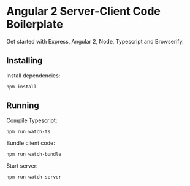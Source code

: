 # Angular 2 Server-Client Code Boilerplate
Get started with Express, Angular 2, Node, Typescript and Browserify.

## Installing 
 
Install dependencies:

    npm install
    
## Running 

Compile Typescript:

    npm run watch-ts

Bundle client code:

    npm run watch-bundle
    
    
Start server:

    npm run watch-server